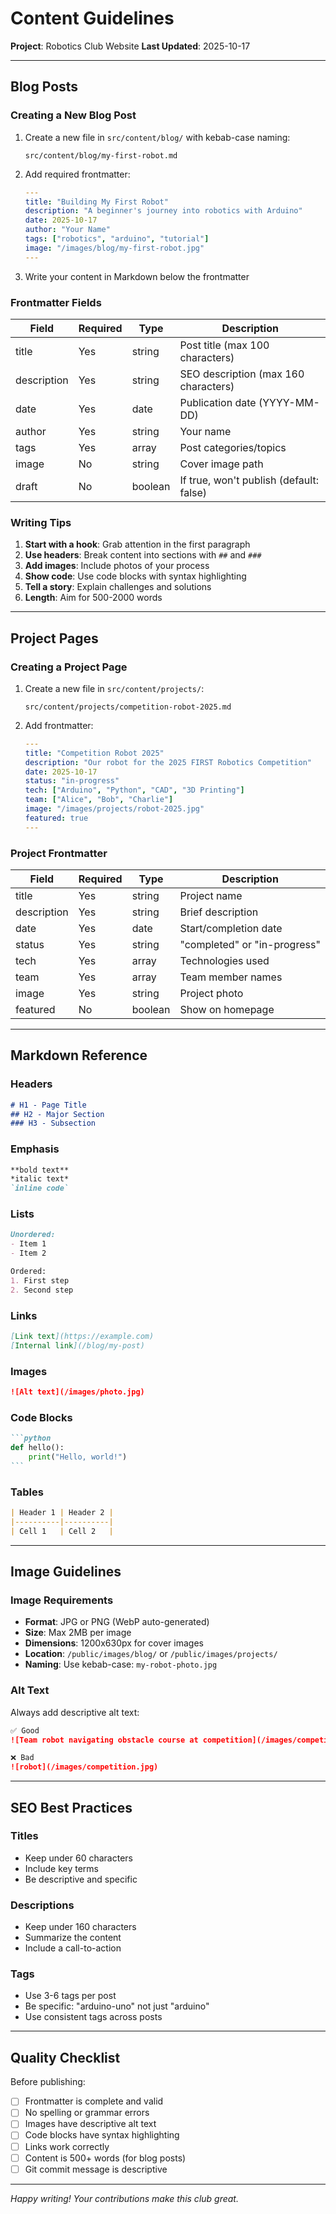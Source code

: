 # Content Guidelines

**Project**: Robotics Club Website
**Last Updated**: 2025-10-17

---

## Blog Posts

### Creating a New Blog Post

1. Create a new file in `src/content/blog/` with kebab-case naming:
   ```
   src/content/blog/my-first-robot.md
   ```

2. Add required frontmatter:
   ```yaml
   ---
   title: "Building My First Robot"
   description: "A beginner's journey into robotics with Arduino"
   date: 2025-10-17
   author: "Your Name"
   tags: ["robotics", "arduino", "tutorial"]
   image: "/images/blog/my-first-robot.jpg"
   ---
   ```

3. Write your content in Markdown below the frontmatter

### Frontmatter Fields

| Field | Required | Type | Description |
|-------|----------|------|-------------|
| title | Yes | string | Post title (max 100 characters) |
| description | Yes | string | SEO description (max 160 characters) |
| date | Yes | date | Publication date (YYYY-MM-DD) |
| author | Yes | string | Your name |
| tags | Yes | array | Post categories/topics |
| image | No | string | Cover image path |
| draft | No | boolean | If true, won't publish (default: false) |

### Writing Tips

1. **Start with a hook**: Grab attention in the first paragraph
2. **Use headers**: Break content into sections with `##` and `###`
3. **Add images**: Include photos of your process
4. **Show code**: Use code blocks with syntax highlighting
5. **Tell a story**: Explain challenges and solutions
6. **Length**: Aim for 500-2000 words

---

## Project Pages

### Creating a Project Page

1. Create a new file in `src/content/projects/`:
   ```
   src/content/projects/competition-robot-2025.md
   ```

2. Add frontmatter:
   ```yaml
   ---
   title: "Competition Robot 2025"
   description: "Our robot for the 2025 FIRST Robotics Competition"
   date: 2025-10-17
   status: "in-progress"
   tech: ["Arduino", "Python", "CAD", "3D Printing"]
   team: ["Alice", "Bob", "Charlie"]
   image: "/images/projects/robot-2025.jpg"
   featured: true
   ---
   ```

### Project Frontmatter

| Field | Required | Type | Description |
|-------|----------|------|-------------|
| title | Yes | string | Project name |
| description | Yes | string | Brief description |
| date | Yes | date | Start/completion date |
| status | Yes | string | "completed" or "in-progress" |
| tech | Yes | array | Technologies used |
| team | Yes | array | Team member names |
| image | Yes | string | Project photo |
| featured | No | boolean | Show on homepage |

---

## Markdown Reference

### Headers

```markdown
# H1 - Page Title
## H2 - Major Section
### H3 - Subsection
```

### Emphasis

```markdown
**bold text**
*italic text*
`inline code`
```

### Lists

```markdown
Unordered:
- Item 1
- Item 2

Ordered:
1. First step
2. Second step
```

### Links

```markdown
[Link text](https://example.com)
[Internal link](/blog/my-post)
```

### Images

```markdown
![Alt text](/images/photo.jpg)
```

### Code Blocks

````markdown
```python
def hello():
    print("Hello, world!")
```
````

### Tables

```markdown
| Header 1 | Header 2 |
|----------|----------|
| Cell 1   | Cell 2   |
```

---

## Image Guidelines

### Image Requirements

- **Format**: JPG or PNG (WebP auto-generated)
- **Size**: Max 2MB per image
- **Dimensions**: 1200x630px for cover images
- **Location**: `/public/images/blog/` or `/public/images/projects/`
- **Naming**: Use kebab-case: `my-robot-photo.jpg`

### Alt Text

Always add descriptive alt text:

```markdown
✅ Good
![Team robot navigating obstacle course at competition](/images/competition.jpg)

❌ Bad
![robot](/images/competition.jpg)
```

---

## SEO Best Practices

### Titles

- Keep under 60 characters
- Include key terms
- Be descriptive and specific

### Descriptions

- Keep under 160 characters
- Summarize the content
- Include a call-to-action

### Tags

- Use 3-6 tags per post
- Be specific: "arduino-uno" not just "arduino"
- Use consistent tags across posts

---

## Quality Checklist

Before publishing:

- [ ] Frontmatter is complete and valid
- [ ] No spelling or grammar errors
- [ ] Images have descriptive alt text
- [ ] Code blocks have syntax highlighting
- [ ] Links work correctly
- [ ] Content is 500+ words (for blog posts)
- [ ] Git commit message is descriptive

---

*Happy writing! Your contributions make this club great.*

